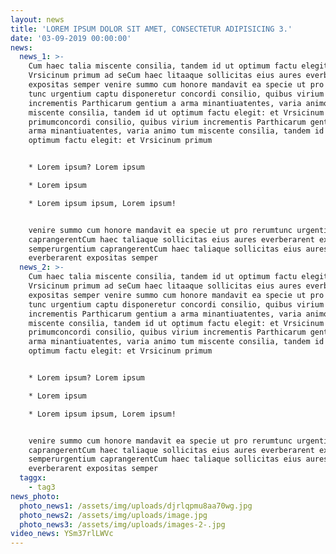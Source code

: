 ```yaml
---
layout: news
title: 'LOREM IPSUM DOLOR SIT AMET, CONSECTETUR ADIPISICING 3.'
date: '03-09-2019 00:00:00'
news:
  news_1: >-
    Cum haec talia miscente consilia, tandem id ut optimum factu elegit: et
    Vrsicinum primum ad seCum haec litaaque sollicitas eius aures everberarent
    expositas semper venire summo cum honore mandavit ea specie ut pro rerum
    tunc urgentium captu disponeretur concordi consilio, quibus virium
    incrementis Parthicarum gentium a arma minantiuatentes, varia animo tum
    miscente consilia, tandem id ut optimum factu elegit: et Vrsicinum
    primumconcordi consilio, quibus virium incrementis Parthicarum gentium a
    arma minantiuatentes, varia animo tum miscente consilia, tandem id ut
    optimum factu elegit: et Vrsicinum primum 


    * Lorem ipsum? Lorem ipsum 

    * Lorem ipsum 

    * Lorem ipsum ipsum, Lorem ipsum! 


    venire summo cum honore mandavit ea specie ut pro rerumtunc urgentium
    caprangerentCum haec taliaque sollicitas eius aures everberarent expositas
    semperurgentium caprangerentCum haec taliaque sollicitas eius aures
    everberarent expositas semper
  news_2: >-
    Cum haec talia miscente consilia, tandem id ut optimum factu elegit: et
    Vrsicinum primum ad seCum haec litaaque sollicitas eius aures everberarent
    expositas semper venire summo cum honore mandavit ea specie ut pro rerum
    tunc urgentium captu disponeretur concordi consilio, quibus virium
    incrementis Parthicarum gentium a arma minantiuatentes, varia animo tum
    miscente consilia, tandem id ut optimum factu elegit: et Vrsicinum
    primumconcordi consilio, quibus virium incrementis Parthicarum gentium a
    arma minantiuatentes, varia animo tum miscente consilia, tandem id ut
    optimum factu elegit: et Vrsicinum primum 


    * Lorem ipsum? Lorem ipsum 

    * Lorem ipsum 

    * Lorem ipsum ipsum, Lorem ipsum! 


    venire summo cum honore mandavit ea specie ut pro rerumtunc urgentium
    caprangerentCum haec taliaque sollicitas eius aures everberarent expositas
    semperurgentium caprangerentCum haec taliaque sollicitas eius aures
    everberarent expositas semper
  taggx:
    - tag3
news_photo:
  photo_news1: /assets/img/uploads/djrlqpmu8aa70wg.jpg
  photo_news2: /assets/img/uploads/image.jpg
  photo_news3: /assets/img/uploads/images-2-.jpg
video_news: YSm37rlLWVc
---
```


